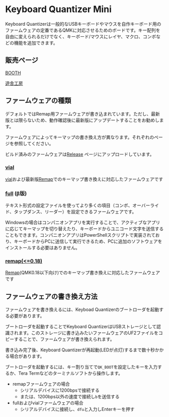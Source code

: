 # Keyboard Quantizer Mini

Keyboard Quantizerは一般的なUSBキーボードやマウスを自作キーボード用のファームウェアの定番であるQMKに対応させるためのボードです。キー配列を自由に変えられるだけでなく、キーボード/マウスにレイヤ、マクロ、コンボなどの機能を追加できます。

## 販売ページ

[BOOTH](https://booth.pm/ja/items/4823647)

[遊舎工房](https://shop.yushakobo.jp/products/7984)

## ファームウェアの種類

デフォルトではRemap用ファームウェアが書き込まれています。ただし、最新版とは限らないため、動作確認後に最新版にアップデートすることをお勧めします。

ファームウェアによってキーマップの書き換え方が異なります。それぞれのページを参照してください。

ビルド済みのファームウェアは[Release](https://github.com/sekigon-gonnoc/keyboard-quantizer-doc/releases) ページにアップロードしています。

### [vial](vial.md)

[vial](https://vial.rocks/)および最新版[Remap](https://remap-keys.app/)でのキーマップ書き換えに対応したファームウェアです

### [full](full.md) (β版)

テキスト形式の設定ファイルを使ってより多くの項目（コンボ、オーバーライド、タップダンス、リーダー）を設定できるファームウェアです。

Windowsの場合はコンパニオンアプリを実行することで、アクティブなアプリに応じてキーマップを切り替えたり、キーボードからユニコード文字を送信することもできます。コンパニオンアプリはPowerShellスクリプトで実装されており、キーボードからPCに送信して実行できるため、PCに追加のソフトウェアをインストールする必要はありません。

### [remap(<=0.18)](remap.md)

[Remap](https://qmk018.remap-keys.app/)(QMK0.18以下向け)でのキーマップ書き換えに対応したファームウェアです

## ファームウェアの書き換え方法

ファームウェアを書き換えるには、Keyboad Quantizerのブートローダを起動する必要があります。

ブートローダを起動することでKeyboard QuantizerはUSBストレージとして認識されます。このストレージに書き込みたいファームウェアのUF2ファイルをコピーすることで、ファームウェアが書き換えられます。

書き込み完了後、Keyboard Quantizerが再起動(LEDが点灯)するまで数十秒かかる場合があります。

ブートローダを起動するには、キー割り当てで`QK_BOOT`を設定したキーを入力するか、Tera Termなどのターミナルソフトから操作します。

- remapファームウェアの場合
  - シリアルデバイスに1200bpsで接続する
  - または、1200bps以外の速度で接続し`b`を送信する
- fullおよびvialファームウェアの場合
  - シリアルデバイスに接続し、`dfu`と入力しEnterキーを押す
